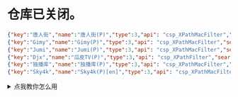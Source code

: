 # 仓库已关闭。

```json
{"key":"唐人街","name":"唐人街(P)","type":3,"api": "csp_XPathMacFilter","searchable":1,"quickSearch":1,"filterable":1,"ext": "https://cdn.jsdelivr.net/gh/Tangsan99999/cat@main/rewrite/xpath/Renjie.json"},
{"key":"Gimy","name":"Gimy(P)","type":3,"api": "csp_XPathMacFilter","searchable":1,"quickSearch":1,"filterable":1,"ext": "https://cdn.jsdelivr.net/gh/Tangsan99999/cat@main/rewrite/xpath/Gimy.json"},
{"key":"Jumi","name":"Jumi(P)","type":3,"api": "csp_XPathMacFilter","searchable":1,"quickSearch":1,"filterable":1,"ext": "https://cdn.jsdelivr.net/gh/Tangsan99999/cat@main/rewrite/xpath/Jumi.json"},
{"key":"Djx","name":"瓜皮TV(P)","type":3,"api": "csp_XPathFilter","searchable":1,"quickSearch":1,"filterable":1,"ext": "https://cdn.jsdelivr.net/gh/Tangsan99999/cat@main/rewrite/xpath/Djx.json"},
{"key":"独播库","name":"独播库(P)","type":3,"api": "csp_XPathMacFilter","searchable":1,"quickSearch":1,"filterable":1,"ext": "https://cdn.jsdelivr.net/gh/Tangsan99999/cat@main/rewrite/xpath/Duboku.json"},
{"key":"Sky4k","name":"Sky4k(P)[en]","type":3,"api": "csp_XPathMacFilter","searchable":1,"quickSearch":1,"filterable":1,"ext": "https://cdn.jsdelivr.net/gh/Tangsan99999/cat@main/rewrite/xpath/Sky4k.json"},
```



<details>
<summary>点我教你怎么用</summary>

### 官方配置编辑器
```
https://catvod.github.io/CatVodTVJsonEditor/
```
### 打开APP > 设置 > 当前配置接口 (填上配置接口链接) 如图下:
![.](/img/Tutoria2l.png)

![.](/img/Tutorial.png)

点击确定，然后返回即可。
---

# 非官方网站，若有错误，自行解决。再见！！！
![.](/img/bye-cry.gif)
</details>
